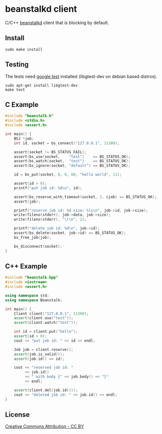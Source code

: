 beanstalkd client
=================

C/C++ [beanstalkd](http://kr.github.com/beanstalkd) client that is blocking by default.


## Install

```
sudo make install
```

## Testing

The tests need [google test](http://code.google.com/p/googletest) installed (libgtest-dev on debian based distros).

```
sudo apt-get install libgtest-dev
make test
```

## C Example

```C
#include "beanstalk.h"
#include <stdio.h>
#include <assert.h>

int main() {
    BSJ *job;
    int id, socket = bs_connect("127.0.0.1", 11300);

    assert(socket != BS_STATUS_FAIL);
    assert(bs_use(socket,    "test")    == BS_STATUS_OK);
    assert(bs_watch(socket,  "test")    == BS_STATUS_OK);
    assert(bs_ignore(socket, "default") == BS_STATUS_OK);

    id = bs_put(socket, 0, 0, 60, "hello world", 11);

    assert(id > 0);
    printf("put job id: %d\n", id);

    assert(bs_reserve_with_timeout(socket, 2, &job) == BS_STATUS_OK);
    assert(job);

    printf("reserve job id: %d size: %lu\n", job->id, job->size);
    write(fileno(stderr), job->data, job->size);
    write(fileno(stderr), "\r\n", 2);

    printf("delete job id: %d\n", job->id);
    assert(bs_delete(socket, job->id) == BS_STATUS_OK);
    bs_free_job(job);

    bs_disconnect(socket);
}

```

## C++ Example

```C++
#include "beanstalk.hpp"
#include <iostream>
#include <assert.h>

using namespace std;
using namespace Beanstalk;

int main() {
    Client client("127.0.0.1", 11300);
    assert(client.use("test"));
    assert(client.watch("test"));

    int id = client.put("hello");
    assert(id > 0);
    cout << "put job id: " << id << endl;

    Job job = client.reserve();
    assert(job.is_valid());
    assert(job.id() == id);

    cout << "reserved job id: "
         << job.id()
         << " with body {" << job.body() << "}"
         << endl;

    assert(client.del(job.id()));
    cout << "deleted job id: " << job.id() << endl;
}
```

## License

[Creative Commons Attribution - CC BY](http://creativecommons.org/licenses/by/3.0)
